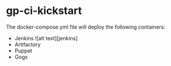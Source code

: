 # gp-ci-kickstart

The docker-compose.yml file will deploy the following containers:

* Jenkins
![alt text][jenkins]
* Artifactory
* Puppet
* Gogs

[jeknins]: https://hub.docker.com/r/jenkins/jenkins "How to list zip file contents"


